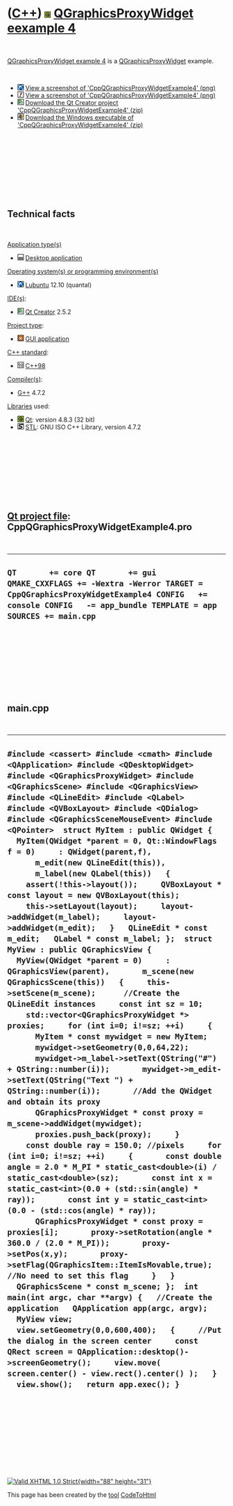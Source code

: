 



 

 

 

 

 

([C++](Cpp.htm)) ![Qt](PicQt.png) [QGraphicsProxyWidget eexample 4](CppQGraphicsProxyWidgetExample4.htm)
========================================================================================================

 

[QGraphicsProxyWidget example 4](CppQGraphicsProxyWidgetExample4.htm) is
a [QGraphicsProxyWidget](CppQGraphicsProxyWidget.htm) example.

 

-   ![Lubuntu](PicLubuntu.png) [View a screenshot of
    'CppQGraphicsProxyWidgetExample4' (png)](CppQGraphicsProxyWidgetExample4.png)
-   ![Wine](PicWine.png) [View a screenshot of
    'CppQGraphicsProxyWidgetExample4' (png)](CppQGraphicsProxyWidgetExample4Wine.png)
-   ![Qt Creator](PicQtCreator.png) [Download the Qt Creator project
    'CppQGraphicsProxyWidgetExample4' (zip)](CppQGraphicsProxyWidgetExample4.zip)
-   ![Windows](PicWindows.png) [Download the Windows executable of
    'CppQGraphicsProxyWidgetExample4' (zip)](CppQGraphicsProxyWidgetExample4Exe.zip)

 

 

 

 

 

Technical facts
---------------

 

[Application type(s)](CppApplication.htm)

-   ![Desktop](PicDesktop.png) [Desktop
    application](CppDesktopApplication.htm)

[Operating system(s) or programming environment(s)](CppOs.htm)

-   ![Lubuntu](PicLubuntu.png) [Lubuntu](CppLubuntu.htm) 12.10 (quantal)

[IDE(s)](CppIde.htm):

-   ![Qt Creator](PicQtCreator.png) [Qt Creator](CppQtCreator.htm) 2.5.2

[Project type](CppQtProjectType.htm):

-   ![GUI](PicGui.png) [GUI application](CppGuiApplication.htm)

[C++ standard](CppStandard.htm):

-   ![C++98](PicCpp98.png) [C++98](Cpp98.htm)

[Compiler(s)](CppCompiler.htm):

-   [G++](CppGpp.htm) 4.7.2

[Libraries](CppLibrary.htm) used:

-   ![Qt](PicQt.png) [Qt](CppQt.htm): version 4.8.3 (32 bit)
-   ![STL](PicStl.png) [STL](CppStl.htm): GNU ISO C++ Library, version
    4.7.2

 

 

 

 

 

[Qt project file](CppQtProjectFile.htm): CppQGraphicsProxyWidgetExample4.pro
----------------------------------------------------------------------------

 

  -----------------------------------------------------------------------------------------------------------------------------------------------------------------------------------------------
  ` QT       += core QT       += gui QMAKE_CXXFLAGS += -Wextra -Werror TARGET = CppQGraphicsProxyWidgetExample4 CONFIG   += console CONFIG   -= app_bundle TEMPLATE = app SOURCES += main.cpp `
  -----------------------------------------------------------------------------------------------------------------------------------------------------------------------------------------------

 

 

 

 

 

main.cpp
--------

 

  ------------------------------------------------------------------------------------------------------------------------------------------------------------------------------------------------------------------------------------------------------------------------------------------------------------------------------------------------------------------------------------------------------------------------------------------------------------------------------------------------------------------------------------------------------------------------------------------------------------------------------------------------------------------------------------------------------------------------------------------------------------------------------------------------------------------------------------------------------------------------------------------------------------------------------------------------------------------------------------------------------------------------------------------------------------------------------------------------------------------------------------------------------------------------------------------------------------------------------------------------------------------------------------------------------------------------------------------------------------------------------------------------------------------------------------------------------------------------------------------------------------------------------------------------------------------------------------------------------------------------------------------------------------------------------------------------------------------------------------------------------------------------------------------------------------------------------------------------------------------------------------------------------------------------------------------------------------------------------------------------------------------------------------------------------------------------------------------------------------------------------------------------------------------------------------------------------------------------------------------------------------------------------------------------------------------------------------------------------------------------------------------------------------------------------------------------------
  ` #include <cassert> #include <cmath> #include <QApplication> #include <QDesktopWidget> #include <QGraphicsProxyWidget> #include <QGraphicsScene> #include <QGraphicsView> #include <QLineEdit> #include <QLabel> #include <QVBoxLayout> #include <QDialog> #include <QGraphicsSceneMouseEvent> #include <QPointer>  struct MyItem : public QWidget {   MyItem(QWidget *parent = 0, Qt::WindowFlags f = 0)     : QWidget(parent,f),       m_edit(new QLineEdit(this)),       m_label(new QLabel(this))   {     assert(!this->layout());     QVBoxLayout * const layout = new QVBoxLayout(this);     this->setLayout(layout);     layout->addWidget(m_label);     layout->addWidget(m_edit);   }   QLineEdit * const m_edit;   QLabel * const m_label; };  struct MyView : public QGraphicsView {   MyView(QWidget *parent = 0)     : QGraphicsView(parent),       m_scene(new QGraphicsScene(this))   {     this->setScene(m_scene);      //Create the QLineEdit instances     const int sz = 10;     std::vector<QGraphicsProxyWidget *> proxies;     for (int i=0; i!=sz; ++i)     {       MyItem * const mywidget = new MyItem;       mywidget->setGeometry(0,0,64,22);       mywidget->m_label->setText(QString("#") + QString::number(i));       mywidget->m_edit->setText(QString("Text ") + QString::number(i));       //Add the QWidget and obtain its proxy       QGraphicsProxyWidget * const proxy = m_scene->addWidget(mywidget);       proxies.push_back(proxy);     }      const double ray = 150.0; //pixels     for (int i=0; i!=sz; ++i)     {       const double angle = 2.0 * M_PI * static_cast<double>(i) / static_cast<double>(sz);       const int x = static_cast<int>(0.0 + (std::sin(angle) * ray));       const int y = static_cast<int>(0.0 - (std::cos(angle) * ray));       QGraphicsProxyWidget * const proxy = proxies[i];       proxy->setRotation(angle * 360.0 / (2.0 * M_PI));       proxy->setPos(x,y);       proxy->setFlag(QGraphicsItem::ItemIsMovable,true); //No need to set this flag     }   }   QGraphicsScene * const m_scene; };  int main(int argc, char **argv) {   //Create the application   QApplication app(argc, argv);   MyView view;   view.setGeometry(0,0,600,400);   {     //Put the dialog in the screen center     const QRect screen = QApplication::desktop()->screenGeometry();     view.move( screen.center() - view.rect().center() );   }   view.show();   return app.exec(); } `
  ------------------------------------------------------------------------------------------------------------------------------------------------------------------------------------------------------------------------------------------------------------------------------------------------------------------------------------------------------------------------------------------------------------------------------------------------------------------------------------------------------------------------------------------------------------------------------------------------------------------------------------------------------------------------------------------------------------------------------------------------------------------------------------------------------------------------------------------------------------------------------------------------------------------------------------------------------------------------------------------------------------------------------------------------------------------------------------------------------------------------------------------------------------------------------------------------------------------------------------------------------------------------------------------------------------------------------------------------------------------------------------------------------------------------------------------------------------------------------------------------------------------------------------------------------------------------------------------------------------------------------------------------------------------------------------------------------------------------------------------------------------------------------------------------------------------------------------------------------------------------------------------------------------------------------------------------------------------------------------------------------------------------------------------------------------------------------------------------------------------------------------------------------------------------------------------------------------------------------------------------------------------------------------------------------------------------------------------------------------------------------------------------------------------------------------------------------

 

 

 

 

 





 

[![Valid XHTML 1.0 Strict](valid-xhtml10.png){width="88"
height="31"}](http://validator.w3.org/check?uri=referer)

This page has been created by the [tool](Tools.htm)
[CodeToHtml](ToolCodeToHtml.htm)
